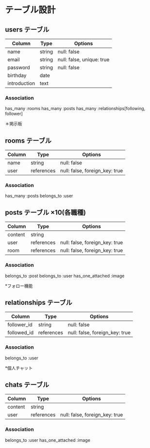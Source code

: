 # テーブル設計

## users テーブル
| Column       | Type       | Options                    |
| -------------| ---------- | -------------------------- |
| name         | string     | null: false                |
| email        | string     | null: false, unique: true  |
| password     | string     | null: false                |
| birthday     | date       |                            |
| introduction | text       |                            |
### Association
has_many :rooms
has_many :posts
has_many :relationships[following, follower]


＊掲示板
## rooms テーブル
| Column | Type       | Options                        |
| -------| ---------- | ------------------------------ |
| name   | string     | null: false                    |
| user   | references | null: false, foreign_key: true |
### Association
has_many :posts
belongs_to :user

## posts テーブル ×10(各職種)
| Column  | Type       | Options                        |
| ------- | ---------- | ------------------------------ |
| content | string     |                                |
| user    | references | null: false, foreign_key: true |
| room    | references | null: false, foreign_key: true |
### Association
belongs_to :post
belongs_to :user
has_one_attached :image


*フォロー機能
## relationships テーブル
| Column        | Type       | Options                        |
| ------------- | ---------- | ------------------------------ |
| follower_id   | string     | null: false                    |
| followed_id   | references | null: false, foreign_key: true |
### Association
belongs_to :user


*個人チャット
## chats テーブル
| Column  | Type       | Options                        |
| ------- | ---------- | ------------------------------ |
| content | string     |                                |
| user    | references | null: false, foreign_key: true |
### Association
belongs_to :user
has_one_attached :image
